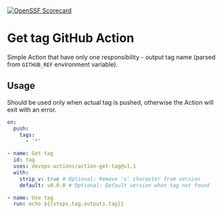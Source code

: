 [![OpenSSF Scorecard](https://api.securityscorecards.dev/projects/github.com/devops-actions/action-get-tag/badge)](https://api.securityscorecards.dev/projects/github.com/devops-actions/action-get-tag)

# Get tag GitHub Action

Simple Action that have only one responsibility - output tag name (parsed from `GITHUB_REF` environment variable).

## Usage

Should be used only when actual tag is pushed, otherwise the Action will exit with an error.

```yaml
on:
  push:
    tags:
      - '*'
```

```yaml
- name: Get tag
  id: tag
  uses: devops-actions/action-get-tag@v1.1
  with:
    strip_v: true # Optional: Remove 'v' character from version
    default: v0.0.0 # Optional: Default version when tag not found

- name: Use tag
  run: echo ${{steps.tag.outputs.tag}}
```
